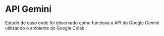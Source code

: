 # API Gemini
Estudo de caso onde foi observado como funciona a API do Google Gemini utilizando o ambiente do Google Colab. 
